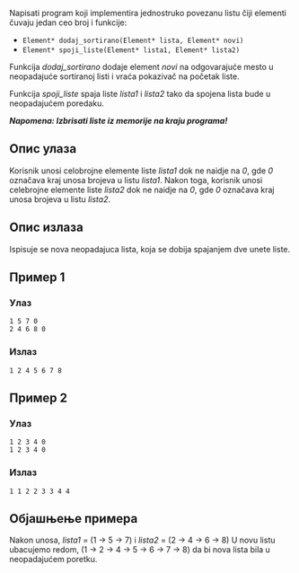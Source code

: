 ﻿Napisati program koji implementira jednostruko povezanu listu čiji elementi čuvaju jedan ceo broj i funkcije:
* ```Element* dodaj_sortirano(Element* lista, Element* novi) ```
* ```Element* spoji_liste(Element* lista1, Element* lista2)```

Funkcija *dodaj_sortirano* dodaje element *novi* na odgovarajuće mesto u neopadajuće sortiranoj listi i vraća pokazivač na početak liste.

Funkcija *spoji_liste* spaja liste *lista1* i *lista2* tako da spojena lista bude u neopadajućem poredaku.

***Napomena: Izbrisati liste iz memorije na kraju programa!***

## Опис улаза

Korisnik unosi celobrojne elemente liste *lista1* dok ne naidje na *0*, gde *0* označava kraj unosa brojeva u listu *lista1*.
Nakon toga, korisnik unosi celebrojne elemente liste *lista2* dok ne naidje na *0*, gde *0* označava kraj unosa brojeva u listu *lista2*.

## Опис излаза

Ispisuje se nova neopadajuca lista, koja se dobija spajanjem dve unete liste.

## Пример 1

### Улаз

~~~
1 5 7 0
2 4 6 8 0
~~~

### Излаз

~~~
1 2 4 5 6 7 8
~~~

## Пример 2

### Улаз

~~~
1 2 3 4 0
1 2 3 4 0
~~~

### Излаз

~~~
1 1 2 2 3 3 4 4
~~~

## Објашњење примера

Nakon unosa, *lista1* = (1 -> 5 -> 7) i *lista2* = (2 -> 4 -> 6 -> 8)
U novu listu ubacujemo redom, (1 -> 2 -> 4 -> 5 -> 6 -> 7 -> 8) da bi nova lista bila u neopadajućem poretku.

